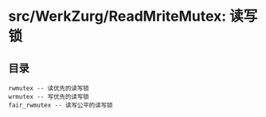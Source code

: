 # src/WerkZurg/ReadMriteMutex: 读写锁


## 目录

```
rwmutex -- 读优先的读写锁
wrmutex -- 写优先的读写锁
fair_rwmutex -- 读写公平的读写锁
